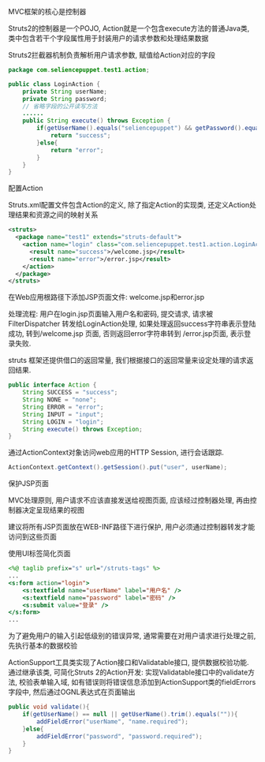 MVC框架的核心是控制器

Struts2的控制器是一个POJO, Action就是一个包含execute方法的普通Java类, 类中包含若干个字段属性用于封装用户的请求参数和处理结果数据

Struts2拦截器机制负责解析用户请求参数, 赋值给Action对应的字段

```java
package com.seliencepuppet.test1.action;

public class LoginAction {
    private String userName;
    private String password;
    // 省略字段的公开读写方法
    ......
    public String execute() throws Exception {
        if(getUserName().equals("seliencepuppet") && getPassword().equals("123456")){
            return "success";
        }else{
            return "error";
        }
    }
}
```

配置Action

Struts.xml配置文件包含Action的定义, 除了指定Action的实现类, 还定义Action处理结果和资源之间的映射关系

```xml
<struts>
  <package name="test1" extends="struts-default">
    <action name="login" class="com.seliencepuppet.test1.action.LoginAction">
      <result name="success">/welcome.jsp</result>
      <result name="error">/error.jsp</result>
    </action>  
  </package>
</struts>
```

在Web应用根路径下添加JSP页面文件: welcome.jsp和error.jsp

处理流程: 用户在login.jsp页面输入用户名和密码, 提交请求, 请求被 FilterDispatcher 转发给LoginAction处理, 如果处理返回success字符串表示登陆成功, 转到/welcome.jsp 页面, 否则返回error字符串转到 /error.jsp页面, 表示登录失败.

struts 框架还提供借口的返回常量, 我们根据接口的返回常量来设定处理的请求返回结果.

```java
public interface Action {
    String SUCCESS = "success";
    String NONE = "none";
    String ERROR = "error";
    String INPUT = "input";
    String LOGIN = "login";
    String execute() throws Exception;
}
```

通过ActionContext对象访问web应用的HTTP Session, 进行会话跟踪.

```java
ActionContext.getContext().getSession().put("user", userName);
```

保护JSP页面

MVC处理原则, 用户请求不应该直接发送给视图页面, 应该经过控制器处理, 再由控制器决定呈现结果的视图

建议将所有JSP页面放在WEB-INF路径下进行保护, 用户必须通过控制器转发才能访问到这些页面

使用UI标签简化页面

```jsp
<%@ taglib prefix="s" url="/struts-tags" %>
...
<s:form action="login">
    <s:textfield name="userName" label="用户名" />
    <s:textfield name="password" label="密码" />
    <s:submit value="登录" />
</s:form>
...
```

为了避免用户的输入引起低级别的错误异常, 通常需要在对用户请求进行处理之前, 先执行基本的数据校验

ActionSupport工具类实现了Action接口和Validatable接口, 提供数据校验功能. 通过继承该类, 可简化Struts 2的Action开发: 实现Validatable接口中的validate方法, 校验表单输入域, 如有错误则将错误信息添加到ActionSupport类的fieldErrors字段中, 然后通过OGNL表达式在页面输出

```java
public void validate(){
    if(getUserName() == null || getUserName().trim().equals("")){
        addFieldError("userName", "name.required");
    }else{
        addFieldError("password", "password.required");
    }
}
```

